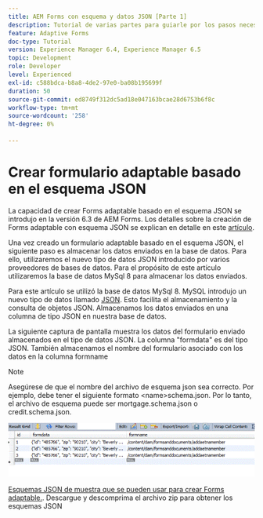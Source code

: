```yaml
---
title: AEM Forms con esquema y datos JSON [Parte 1]
description: Tutorial de varias partes para guiarle por los pasos necesarios para crear un formulario adaptable con esquema JSON y consultar los datos enviados.
feature: Adaptive Forms
doc-type: Tutorial
version: Experience Manager 6.4, Experience Manager 6.5
topic: Development
role: Developer
level: Experienced
exl-id: c588bdca-b8a8-4de2-97e0-ba08b195699f
duration: 50
source-git-commit: ed8749f312dc5ad18e047163bcae28d6753b6f8c
workflow-type: tm+mt
source-wordcount: '258'
ht-degree: 0%

---
```


# Crear formulario adaptable basado en el esquema JSON

La capacidad de crear Forms adaptable basado en el esquema JSON se introdujo en la versión 6.3 de AEM Forms. Los detalles sobre la creación de Forms adaptable con esquema JSON se explican en detalle en este [artículo](https://experienceleague.adobe.com/docs/experience-manager-65/forms/adaptive-forms-advanced-authoring/adaptive-form-json-schema-form-model.htmll?lang=es).

Una vez creado un formulario adaptable basado en el esquema JSON, el siguiente paso es almacenar los datos enviados en la base de datos. Para ello, utilizaremos el nuevo tipo de datos JSON introducido por varios proveedores de bases de datos. Para el propósito de este artículo utilizaremos la base de datos MySql 8 para almacenar los datos enviados.

Para este artículo se utilizó la base de datos MySql 8. MySQL introdujo un nuevo tipo de datos llamado [JSON](https://dev.mysql.com/doc/refman/8.0/en/json.html). Esto facilita el almacenamiento y la consulta de objetos JSON. Almacenamos los datos enviados en una columna de tipo JSON en nuestra base de datos.

La siguiente captura de pantalla muestra los datos del formulario enviado almacenados en el tipo de datos JSON. La columna &quot;formdata&quot; es del tipo JSON. También almacenamos el nombre del formulario asociado con los datos en la columna formname

>[!NOTE]
>
>Asegúrese de que el nombre del archivo de esquema json sea correcto. Por ejemplo, debe tener el siguiente formato &lt;name>schema.json. Por lo tanto, el archivo de esquema puede ser mortgage.schema.json o credit.schema.json.

![datos almacenados](assets/datastored.gif)

[Esquemas JSON de muestra que se pueden usar para crear Forms adaptable.](assets/samplejsonschemas.zip). Descargue y descomprima el archivo zip para obtener los esquemas JSON
